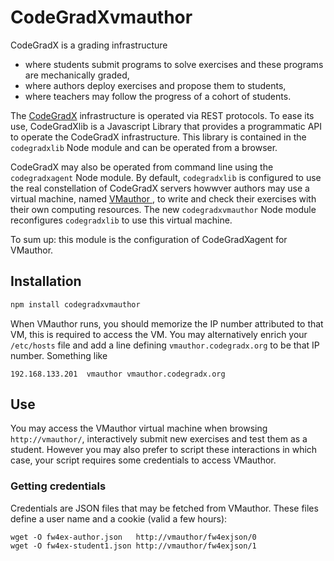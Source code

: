 # CodeGradXvmauthor

CodeGradX is a grading infrastructure
- where students submit programs to solve exercises and these programs
  are mechanically graded,
- where authors deploy exercises and propose them to students,
- where teachers may follow the progress of a cohort of students.

The [CodeGradX](http://paracamplus.com/spip/spip.php?rubrique2)
infrastructure is operated via REST protocols. To ease its use,
CodeGradXlib is a Javascript Library that provides a programmatic API
to operate the CodeGradX infrastructure. This library is contained in
the `codegradxlib` Node module and can be operated from a browser.

CodeGradX may also be operated from command line using the
`codegradxagent` Node module. By default, `codegradxlib` is configured
to use the real constellation of CodeGradX servers howwver authors may
use a virtual machine, named [VMauthor
](http://paracamplus.com/CodeGradX/VM/CodeGradX-VMauthor-latest.img.bz2),
to write and check their exercises with their own computing resources.
The new `codegradxvmauthor` Node module reconfigures `codegradxlib` to
use this virtual machine.

To sum up: this module is the configuration of CodeGradXagent for VMauthor.

## Installation

```javascript
npm install codegradxvmauthor
```

When VMauthor runs, you should memorize the IP number attributed to
that VM, this is required to access the VM. You may alternatively
enrich your `/etc/hosts` file and add a line defining
`vmauthor.codegradx.org` to be that IP number. Something like

```
192.168.133.201  vmauthor vmauthor.codegradx.org
```

## Use

You may access the VMauthor virtual machine when browsing
`http://vmauthor/`, interactively submit new exercises and test them
as a student. However you may also prefer to script these interactions
in which case, your script requires some credentials to access VMauthor.

### Getting credentials

Credentials are JSON files that may be fetched from VMauthor. These
files define a user name and a cookie (valid a few hours):

```shell
wget -O fw4ex-author.json   http://vmauthor/fw4exjson/0
wget -O fw4ex-student1.json http://vmauthor/fw4exjson/1
```

### 








